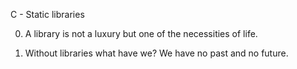 C - Static libraries

0. A library is not a luxury but one of the necessities of life.

1. Without libraries what have we? We have no past and no future.
